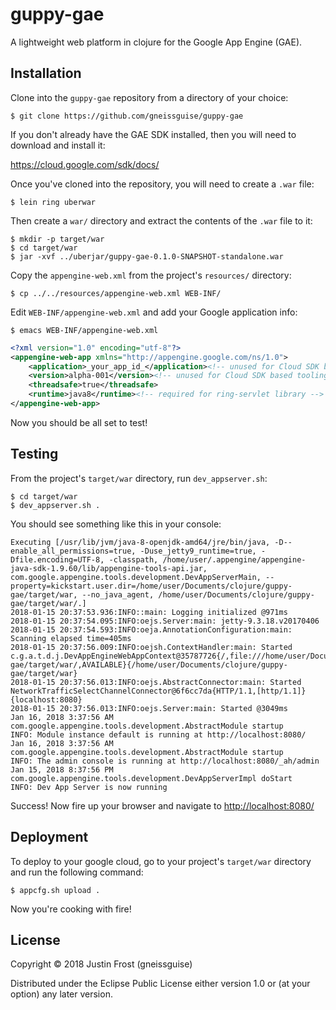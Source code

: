 # guppy-gae

A lightweight web platform in clojure for the Google App Engine (GAE).

## Installation

Clone into the `guppy-gae` repository from a directory of your choice:

    $ git clone https://github.com/gneissguise/guppy-gae

If you don't already have the GAE SDK installed, then you will need to download and install it:

<https://cloud.google.com/sdk/docs/>
   
Once you've cloned into the repository, you will need to create a `.war` file:

    $ lein ring uberwar

Then create a `war/` directory and extract the contents of the `.war` file to it:

    $ mkdir -p target/war
    $ cd target/war
    $ jar -xvf ../uberjar/guppy-gae-0.1.0-SNAPSHOT-standalone.war

Copy the `appengine-web.xml` from the project's `resources/` directory:

    $ cp ../../resources/appengine-web.xml WEB-INF/

Edit `WEB-INF/appengine-web.xml` and add your Google application info:

    $ emacs WEB-INF/appengine-web.xml

``` xml
<?xml version="1.0" encoding="utf-8"?>
<appengine-web-app xmlns="http://appengine.google.com/ns/1.0">
	<application>_your_app_id_</application><!-- unused for Cloud SDK based tooling -->
	<version>alpha-001</version><!-- unused for Cloud SDK based tooling -->
	<threadsafe>true</threadsafe>
	<runtime>java8</runtime><!-- required for ring-servlet library --> 
</appengine-web-app>
```

Now you should be all set to test!

## Testing

From the project's `target/war` directory, run `dev_appserver.sh`:

    $ cd target/war
    $ dev_appserver.sh .

You should see something like this in your console:

```
Executing [/usr/lib/jvm/java-8-openjdk-amd64/jre/bin/java, -D--enable_all_permissions=true, -Duse_jetty9_runtime=true, -Dfile.encoding=UTF-8, -classpath, /home/user/.appengine/appengine-java-sdk-1.9.60/lib/appengine-tools-api.jar, com.google.appengine.tools.development.DevAppServerMain, --property=kickstart.user.dir=/home/user/Documents/clojure/guppy-gae/target/war, --no_java_agent, /home/user/Documents/clojure/guppy-gae/target/war/.]
2018-01-15 20:37:53.936:INFO::main: Logging initialized @971ms
2018-01-15 20:37:54.095:INFO:oejs.Server:main: jetty-9.3.18.v20170406
2018-01-15 20:37:54.593:INFO:oeja.AnnotationConfiguration:main: Scanning elapsed time=405ms
2018-01-15 20:37:56.009:INFO:oejsh.ContextHandler:main: Started c.g.a.t.d.j.DevAppEngineWebAppContext@35787726{/,file:///home/user/Documents/clojure/guppy-gae/target/war/,AVAILABLE}{/home/user/Documents/clojure/guppy-gae/target/war}
2018-01-15 20:37:56.013:INFO:oejs.AbstractConnector:main: Started NetworkTrafficSelectChannelConnector@6f6cc7da{HTTP/1.1,[http/1.1]}{localhost:8080}
2018-01-15 20:37:56.013:INFO:oejs.Server:main: Started @3049ms
Jan 16, 2018 3:37:56 AM com.google.appengine.tools.development.AbstractModule startup
INFO: Module instance default is running at http://localhost:8080/
Jan 16, 2018 3:37:56 AM com.google.appengine.tools.development.AbstractModule startup
INFO: The admin console is running at http://localhost:8080/_ah/admin
Jan 15, 2018 8:37:56 PM com.google.appengine.tools.development.DevAppServerImpl doStart
INFO: Dev App Server is now running
```

Success! Now fire up your browser and navigate to <http://localhost:8080/>

## Deployment

To deploy to your google cloud, go to your project's `target/war` directory and run the following command:

    $ appcfg.sh upload .

Now you're cooking with fire!

## License

Copyright © 2018 Justin Frost (gneissguise)

Distributed under the Eclipse Public License either version 1.0 or (at
your option) any later version.
